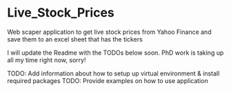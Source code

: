 # Live_Stock_Prices
 Web scaper application to get live stock prices from Yahoo Finance and save them to an excel sheet that has the tickers
 
 I will update the Readme with the TODOs below soon. PhD work is taking up all my time right now, sorry!

TODO: Add information about how to setup up virtual environment & install required packages
TODO: Provide examples on how to use application
